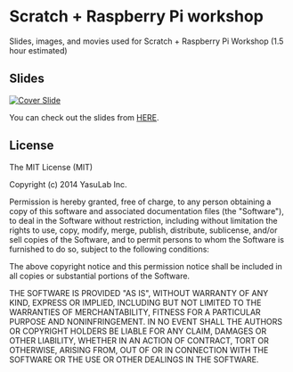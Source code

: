 Scratch + Raspberry Pi workshop
===============================

Slides, images, and movies used for Scratch + Raspberry Pi Workshop (1.5 hour estimated)

## Slides

[![Cover Slide](https://raw.githubusercontent.com/yasulab-inc/Scratch-Raspberry-Pi-Workshop/master/images/cover.png)](http://yasulab.com/Scratch-Raspberry-Pi-Workshop/)

You can check out the slides from [HERE](http://yasulab.com/Scratch-Raspberry-Pi-Workshop/).

## License

The MIT License (MIT)

Copyright (c) 2014 YasuLab Inc.

Permission is hereby granted, free of charge, to any person obtaining a copy
of this software and associated documentation files (the "Software"), to deal
in the Software without restriction, including without limitation the rights
to use, copy, modify, merge, publish, distribute, sublicense, and/or sell
copies of the Software, and to permit persons to whom the Software is
furnished to do so, subject to the following conditions:

The above copyright notice and this permission notice shall be included in all
copies or substantial portions of the Software.

THE SOFTWARE IS PROVIDED "AS IS", WITHOUT WARRANTY OF ANY KIND, EXPRESS OR
IMPLIED, INCLUDING BUT NOT LIMITED TO THE WARRANTIES OF MERCHANTABILITY,
FITNESS FOR A PARTICULAR PURPOSE AND NONINFRINGEMENT. IN NO EVENT SHALL THE
AUTHORS OR COPYRIGHT HOLDERS BE LIABLE FOR ANY CLAIM, DAMAGES OR OTHER
LIABILITY, WHETHER IN AN ACTION OF CONTRACT, TORT OR OTHERWISE, ARISING FROM,
OUT OF OR IN CONNECTION WITH THE SOFTWARE OR THE USE OR OTHER DEALINGS IN THE
SOFTWARE.
